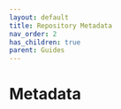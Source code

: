 ```yaml
---
layout: default
title: Repository Metadata
nav_order: 2
has_children: true
parent: Guides
---
```


<!--© 2024 Laserfiche.
See LICENSE-DOCUMENTATION and LICENSE-CODE in the project root for license information.-->

# Metadata

